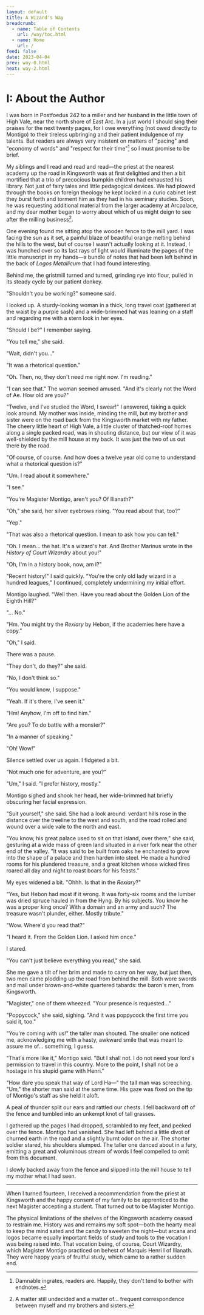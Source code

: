 ```yaml
---
layout: default
title: A Wizard's Way
breadcrumb:
  - name: Table of Contents
    url: /way/toc.html
  - name: Home
    url: /
feed: false
date: 2023-04-04
prev: way-0.html
next: way-2.html
---
```


# I: About the Author

I was born in Postfoedus 242 to a miller and her husband in the little town of High Vale, near the north shore of East Arc. In a just world I should sing their praises for the next twenty pages, for I owe everything (not owed directly to Montigo) to their tireless upbringing and their patient indulgence of my talents. But readers are always very insistent on matters of "pacing" and "economy of words" and "respect for their time"[^readers] so I must promise to be brief.

[^readers]: Damnable ingrates, readers are. Happily, they don't tend to bother with endnotes.

My siblings and I read and read and read—the priest at the nearest academy up the road in Kingsworth was at first delighted and then a bit mortified that a trio of precocious bumpkin children had exhausted his library. Not just of fairy tales and little pedagogical devices. We had plowed through the books on foreign theology he kept locked in a curio cabinet lest they burst forth and torment him as they had in his seminary studies. Soon, he was requesting additional material from the larger academy at Arcpalace, and my dear mother began to worry about which of us might deign to see after the milling business[^milling].

[^milling]: A matter still undecided and a matter of... frequent correspondence between myself and my brothers and sisters.

One evening found me sitting atop the wooden fence to the mill yard. I was facing the sun as it set, a painful blaze of beautiful orange melting behind the hills to the west, but of course I wasn't actually looking at it. Instead, I was hunched over so its last rays of light would illuminate the pages of the little manuscript in my hands—a bundle of notes that had been left behind in the back of _Logos Metallicum_ that I had found interesting.

Behind me, the gristmill turned and turned, grinding rye into flour, pulled in its steady cycle by our patient donkey.

"Shouldn't you be working?" someone said.

I looked up. A sturdy-looking woman in a thick, long travel coat (gathered at the waist by a purple sash) and a wide-brimmed hat was leaning on a staff and regarding me with a stern look in her eyes.

"Should I be?" I remember saying.

"You tell me," she said.

"Wait, didn't you..."

"It was a rhetorical question."

"Oh. Then, no, they don't need me right now. I'm reading."

"I can see that." The woman seemed amused. "And it's clearly not the Word of Ae. How old are you?"

"Twelve, and I've studied the Word, I swear!" I answered, taking a quick look around. My mother was inside, minding the mill, but my brother and sister were on the road back from the Kingsworth market with my father. The cheery little heart of High Vale, a little cluster of thatched-roof homes along a single packed road, was in shouting distance, but our view of it was well-shielded by the mill house at my back. It was just the two of us out there by the road.

"Of course, of course. And how does a twelve year old come to understand what a rhetorical question is?"

"Um. I read about it somewhere."

"I see."

"You're Magister Montigo, aren't you? Of Ilianath?"

"Oh," she said, her silver eyebrows rising. "You read about that, too?"

"Yep."

"That was also a rhetorical question. I mean to ask how you can tell."

"Oh. I mean... the hat. It's a wizard's hat. And Brother Marinus wrote in the _History of Court Wizardry_ about you!"

"Oh, I'm in a history book, now, am I?"

"Recent history!" I said quickly. "You're the only old lady wizard in a hundred leagues," I continued, completely undermining my initial effort.

Montigo laughed. "Well then. Have you read about the Golden Lion of the Eighth Hill?"

"... No."

"Hm. You might try the _Rexiary_ by Hebon, if the academies here have a copy."

"Oh," I said.

There was a pause.

"They don't, do they?" she said.

"No, I don't think so."

"You would know, I suppose."

"Yeah. If it's there, I've seen it."

"Hm! Anyhow, I'm off to find him."

"Are you? To do battle with a monster?"

"In a manner of speaking."

"Oh! Wow!"

Silence settled over us again. I fidgeted a bit.

"Not much one for adventure, are you?"

"Um," I said. "I prefer history, mostly."

Montigo sighed and shook her head, her wide-brimmed hat briefly obscuring her facial expression.

"Suit yourself," she said. She had a look around: verdant hills rose in the distance over the treeline to the west and south, and the road rolled and wound over a wide vale to the north and east.

"You know, his great palace used to sit on that island, over there," she said, gesturing at a wide mass of green land situated in a river fork near the other end of the valley. "It was said to be built from oaks he enchanted to grow into the shape of a palace and then harden into steel. He made a hundred rooms for his plundered treasure, and a great kitchen whose wicked fires roared all day and night to roast boars for his feasts."

My eyes widened a bit. "Ohhh. Is that in the _Rexiary_?"

"Yes, but Hebon had most if it wrong. It was forty-six rooms and the lumber was dried spruce hauled in from the Hyng. By his subjects. You know he was a proper king once? With a domain and an army and such? The treasure wasn't plunder, either. Mostly tribute."

"Wow. Where'd you read that?"

"I heard it. From the Golden Lion. I asked him once."

I stared.

"You can't just believe everything you read," she said.

She me gave a tilt of her brim and made to carry on her way, but just then, two men came plodding up the road from behind the mill. Both wore swords and mail under brown-and-white quartered tabards: the baron's men, from Kingsworth.

"Magister," one of them wheezed. "Your presence is requested..."

"Poppycock," she said, sighing. "And it was poppycock the first time you said it, too."

"You're coming with us!" the taller man shouted. The smaller one noticed me, acknowledging me with a hasty, awkward smile that was meant to assure me of... something, I guess.

"That's more like it," Montigo said. "But I shall not. I do not need your lord's permission to travel in this country. More to the point, I shall not be a hostage in his stupid game with Henri."

"How dare you speak that way of Lord Ha—" the tall man was screeching. "Um," the shorter man said at the same time. His gaze was fixed on the tip of Montigo's staff as she held it aloft.

A peal of thunder split our ears and rattled our chests. I fell backward off of the fence and tumbled into an unkempt knot of tall grasses.

I gathered up the pages I had dropped, scrambled to my feet, and peeked over the fence. Montigo had vanished. She had left behind a little divot of churned earth in the road and a slightly burnt odor on the air. The shorter soldier stared, his shoulders slumped. The taller one danced about in a fury, emitting a great and voluminous stream of words I feel compelled to omit from this document.

I slowly backed away from the fence and slipped into the mill house to tell my mother what I had seen.

---

When I turned fourteen, I received a recommendation from the priest at Kingsworth and the happy consent of my family to be apprenticed to the next Magister accepting a student. That turned out to be Magister Montigo.

The physical limitations of the shelves of the Kingsworth academy ceased to restrain me. History was and remains my soft spot—both the hearty meal to keep the mind sated and the candy to sweeten the night—but arcana and logos became equally important fields of study and tools to the vocation I was being raised into. That vocation being, of course, Court Wizardry, which Magister Montigo practiced on behest of Marquis Henri I of Ilianath. They were happy years of fruitful study, which came to a rather sudden end.

